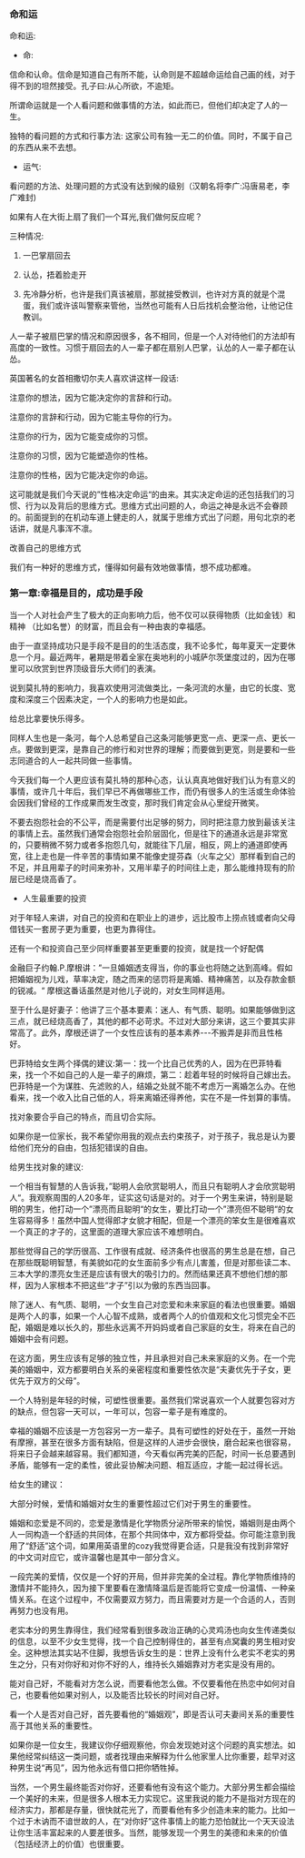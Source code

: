 ### 命和运

命和运:

- 命:

信命和认命。信命是知道自己有所不能，认命则是不超越命运给自己画的线，对于得不到的坦然接受。孔子曰:从心所欲，不逾矩。

所谓命运就是一个人看问题和做事情的方法，如此而已，但他们却决定了人的一生。

独特的看问题的方式和行事方法: 这家公司有独一无二的价值。同时，不属于自己的东西从来不去想。

- 运气:

看问题的方法、处理问题的方式没有达到候的级别（汉朝名将李广:冯唐易老，李广难封)

如果有人在大街上扇了我们一个耳光,我们做何反应呢？

三种情况:

1. 一巴掌扇回去

2. 认怂，捂着脸走开

3. 先冷静分析，也许是我们真该被扇，那就接受教训，也许对方真的就是个混蛋，我们或许该叫警察来管他，当然也可能有人日后找机会整治他，让他记住教训。

人一辈子被扇巴掌的情况和原因很多，各不相同，但是一个人对待他们的方法却有高度的一致性。习惯于扇回去的人一辈子都在扇别人巴掌，认怂的人一辈子都在认怂。

英国著名的女首相撒切尔夫人喜欢讲这样一段话:

注意你的想法，因为它能决定你的言辞和行动。

注意你的言辞和行动，因为它能主导你的行为。

注意你的行为，因为它能变成你的习惯。

注意你的习惯，因为它能塑造你的性格。

注意你的性格，因为它能决定你的命运。

这可能就是我们今天说的”性格决定命运“的由来。其实决定命运的还包括我们的习惯、行为以及背后的思维方式。思维方式出问题的人，命运之神是永远不会眷顾的。前面提到的在机动车道上健走的人，就属于思维方式出了问题，用句北京的老话讲，就是凡事浑不凛。

改善自己的思维方式

我们有一种好的思维方式，懂得如何最有效地做事情，想不成功都难。

### 第一章:幸福是目的，成功是手段

当一个人对社会产生了极大的正向影响力后，他不仅可以获得物质（比如金钱）和精神
（比如名誉）的财富，而且会有一种由衷的幸福感。

由于一直坚持成功只是手段不是目的的生活态度，我不论多忙，每年夏天一定要休息一个月。最近两年，暑期是带着全家在奥地利的小城萨尔茨堡度过的，因为在哪里可以欣赏到世界顶级音乐大师们的表演。

说到莫扎特的影响力，我喜欢使用河流做类比，一条河流的水量，由它的长度、宽度和深度三个因素决定，一个人的影响力也是如此。

给总比拿要快乐得多。

同样人生也是一条河，每个人总希望自己这条河能够更宽一点、更深一点、更长一点。要做到更深，是靠自己的修行和对世界的理解；而要做到更宽，则是要和一些志同道合的人一起共同做一些事情。

今天我们每一个人更应该有莫扎特的那种心态，认认真真地做好我们认为有意义的事情，或许几十年后，我们早已不再做哪些工作，而仍有很多人的生活或生命体验会因我们曾经的工作成果而发生改变，那时我们肯定会从心里绽开微笑。

不要去抱怨社会的不公平，而是需要付出足够的努力，同时把注意力放到最该关注的事情上去。虽然我们通常会抱怨社会阶层固化，但是往下的通道永远是非常宽的，只要稍微不努力或者多抱怨几句，就能往下几层，相反，网上的通道即使再宽，往上走也是一件辛苦的事情如果不能像史提芬森（火车之父）那样看到自己的不足，并且用辈子的时间来弥补，又用半辈子的时间往上走，那么能维持现有的阶层已经是烧高香了。

- 人生最重要的投资

对于年轻人来讲，对自己的投资和在职业上的进步，远比股市上捞点钱或者向父母借钱买一套房子更为重要，也更为靠得住。

还有一个和投资自己至少同样重要甚至更重要的投资，就是找一个好配偶

金融巨子约翰.P.摩根讲：”一旦婚姻透支得当，你的事业也将随之达到高峰。假如把婚姻视为儿戏，草率决定，随之而来的惩罚将是离婚、精神痛苦，以及存款金额的锐减。“ 摩根这番话虽然是对他儿子说的，对女生同样适用。

至于什么是好妻子：他讲了三个基本要素：迷人、有气质、聪明。如果能够做到这三点，就已经烧高香了，其他的都不必苛求。不过对大部分来讲，这三个要其实非常高了。此外，摩根还讲了一个女性应该有的基本素养---不搬弄是非而且性格好。

巴菲特给女生两个择偶的建议:第一：找一个比自己优秀的人，因为在巴菲特看来，找一个不如自己的人是一辈子的麻烦，第二：趁着年轻的时候将自己嫁出去。巴菲特是一个为谋胜、先滤败的人，结婚之处就不能不考虑万一离婚怎么办。在他看来，找一个收入比自己低的人，将来离婚还得养他，实在不是一件划算的事情。

找对象要合乎自己的特点，而且切合实际。

如果你是一位家长，我不希望你用我的观点去约束孩子，对于孩子，我总是认为要给他们充分的自由，包括犯错误的自由。

给男生找对象的建议:

一个相当有智慧的人告诉我，”聪明人会欣赏聪明人，而且只有聪明人才会欣赏聪明人“。我观察周围的人20多年，证实这句话是对的。对于一个男生来讲，特别是聪明的男生，他打动一个”漂亮而且聪明“的女生，要比打动一个”漂亮但不聪明“的女生容易得多！虽然中国人觉得郎才女貌才相配，但是一个漂亮的笨女生是很难喜欢一个真正的才子的，这里面的道理大家应该不难想明白。

那些觉得自己的学历很高、工作很有成就、经济条件也很高的男生总是在想，自己在那些既聪明智慧，有美貌如花的女生面前多少有点儿害羞，但是对那些读二本、三本大学的漂亮女生还是应该有很大的吸引力的。然而结果还真不想他们想的那样，因为人家根本不把这些“才子”引以为傲的东西当回事。

除了迷人、有气质、聪明，一个女生自己对恋爱和未来家庭的看法也很重要。婚姻是两个人的事，如果一个人心智不成熟，或者两个人的价值观和文化习惯完全不匹配，婚姻是难以长久的，那些永远离不开妈妈或者自己家庭的女生，将来在自己的婚姻中会有问题。

在这方面，男生应该有足够的独立性，并且承担对自己未来家庭的义务。在一个完美的婚姻中，双方都要明白关系的亲密程度和重要性依次是“夫妻优先于子女，更优先于双方的父母”。

一个人特别是年轻的时候，可塑性很重要。虽然我们常说喜欢一个人就要包容对方的缺点，但包容一天可以，一年可以，包容一辈子是有难度的。

幸福的婚姻不应该是一方包容另一方一辈子。具有可塑性的好处在于，虽然一开始有摩擦，甚至在很多方面有缺陷，但是这样的人进步会很快，磨合起来也很容易，将来日子会越来越容易。我们都知道，今天看似再完美的匹配，时间一长总要遇到矛盾，能够有一定的柔性，彼此妥协解决问题、相互适应，才能一起过得长远。

给女生的建议：

大部分时候，爱情和婚姻对女生的重要性超过它们对于男生的重要性。

婚姻和恋爱是不同的，恋爱是激情是化学物质分泌所带来的愉悦，婚姻则是由两个人一同构造一个舒适的共同体，在那个共同体中，双方都将受益。你可能注意到我用了“舒适”这个词，如果用英语里的cozy我觉得更合适，只是我没有找到非常好的中文词对应它，或许温馨也是其中一部分含义。

一段完美的爱情，仅仅是一个好的开局，但并非完美的全过程。靠化学物质维持的激情并不能持久，因为接下里要看在激情降温后是否能将它变成一份温情、一种亲情关系。在这个过程中，不仅需要双方努力，而且需要对方是一个合适的人，否则再努力也没有用。


老实本分的男生靠得住，我们经常看到很多政治正确的心灵鸡汤也向女生传递类似的信息，以至不少女生觉得，找一个自己控制得住的，甚至有点窝囊的男生相对安全。这种想法其实站不住脚，我想告诉女生的是：世界上没有什么老实不老实的男生之分，只有对你好和对你不好的人，维持长久婚姻靠对方老实是没有用的。

能对自己好，不能看对方怎么说，而要看他怎么做。不仅要看他在热恋中如何对自己，也要看他如果对别人，以及能否比较长的时间对自己好。

看一个人是否对自己好，首先要看他的“婚姻观”，即是否认可夫妻间关系的重要性高于其他关系的重要性。

如果你是一位女生，我建议你仔细观察他，你会发现她对这个问题的真实想法。如果他经常纠结这一类问题，或者找理由来解释为什么他家里人比你重要，趁早对这种男生说“再见”，因为他永远有借口把你牺牲掉。

当然，一个男生最终能否对你好，还要看他有没有这个能力。大部分男生都会描绘一个美好的未来，但是很多人根本无力实现它。这里我说的能力不是指对方现在的经济实力，那都是存量，很快就花光了，而要看他有多少创造未来的能力。比如一个过于木讷而不谙世故的人，在“对你好”这件事情上的能力恐怕就比一个天天设法让你生活丰富起来的人要差很多。当然，能够发现一个男生的美德和未来的价值（包括经济上的价值）也很重要。









